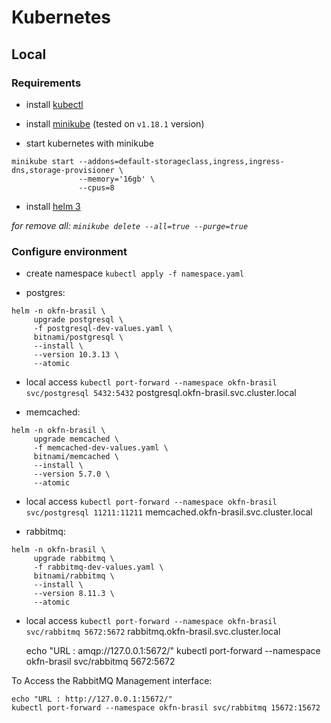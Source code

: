 # Kubernetes

## Local

### Requirements

* install [kubectl](https://kubernetes.io/docs/tasks/tools/)
- install [minikube](https://minikube.sigs.k8s.io/docs/start/) (tested on `v1.18.1` version)
* start kubernetes with minikube
```shell
minikube start --addons=default-storageclass,ingress,ingress-dns,storage-provisioner \
               --memory='16gb' \
               --cpus=8
```
* install [helm 3](https://helm.sh/docs/intro/install/)

_for remove all: `minikube delete --all=true --purge=true`_

### Configure environment

* create namespace `kubectl apply -f namespace.yaml`

* postgres:
```shell
helm -n okfn-brasil \
     upgrade postgresql \
     -f postgresql-dev-values.yaml \
     bitnami/postgresql \
     --install \
     --version 10.3.13 \
     --atomic
```
* local access `kubectl port-forward --namespace okfn-brasil svc/postgresql 5432:5432`
postgresql.okfn-brasil.svc.cluster.local

* memcached:
```shell
helm -n okfn-brasil \
     upgrade memcached \
     -f memcached-dev-values.yaml \
     bitnami/memcached \
     --install \
     --version 5.7.0 \
     --atomic
```
* local access `kubectl port-forward --namespace okfn-brasil svc/postgresql 11211:11211`
memcached.okfn-brasil.svc.cluster.local

* rabbitmq:
```shell
helm -n okfn-brasil \
     upgrade rabbitmq \
     -f rabbitmq-dev-values.yaml \
     bitnami/rabbitmq \
     --install \
     --version 8.11.3 \
     --atomic
```
* local access `kubectl port-forward --namespace okfn-brasil svc/rabbitmq 5672:5672`
rabbitmq.okfn-brasil.svc.cluster.local

    echo "URL : amqp://127.0.0.1:5672/"
    kubectl port-forward --namespace okfn-brasil svc/rabbitmq 5672:5672

To Access the RabbitMQ Management interface:

    echo "URL : http://127.0.0.1:15672/"
    kubectl port-forward --namespace okfn-brasil svc/rabbitmq 15672:15672

